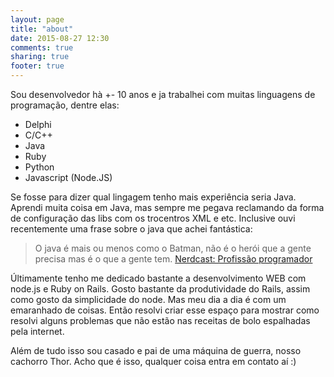 ```yaml
---
layout: page
title: "about"
date: 2015-08-27 12:30
comments: true
sharing: true
footer: true
---
```

Sou desenvolvedor hà +- 10 anos e ja trabalhei com muitas linguagens de programação, dentre elas:
* Delphi
* C/C++
* Java
* Ruby
* Python
* Javascript (Node.JS)

Se fosse para dizer qual lingagem tenho mais experiência seria Java. Aprendi muita coisa em Java, mas sempre me pegava reclamando da forma de configuração das libs com os trocentros XML e etc. Inclusive ouvi recentemente uma frase sobre o java que achei fantástica:
> O java é mais ou menos como o Batman, não é o herói que a gente precisa mas é o que a gente tem.
[Nerdcast: Profissão programador](http://jovemnerd.com.br/nerdcast/nerdcast-479-profissao-programador-2-0-7-9-1/)

Últimamente tenho me dedicado bastante a desenvolvimento WEB com node.js e Ruby on Rails. Gosto bastante da produtividade do Rails, assim como gosto da simplicidade do node. Mas meu dia a dia é com um emaranhado de coisas. Então resolvi criar esse espaço para mostrar como resolvi alguns problemas que não estão nas receitas de bolo espalhadas pela internet.

Além de tudo isso sou casado e pai de uma máquina de guerra, nosso cachorro Thor. Acho que é isso, qualquer coisa entra em contato aí :)


